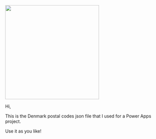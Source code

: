 <img src="https://upload.wikimedia.org/wikipedia/commons/thumb/9/9c/Flag_of_Denmark.svg/800px-Flag_of_Denmark.svg.png" width="300">

Hi,

This is the Denmark postal codes json file that I used for a Power Apps project.

Use it as you like!
